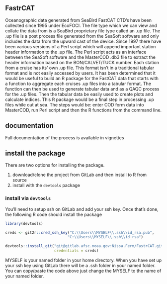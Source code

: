 <!-- README.md is generated from README.Rmd. Please edit that file -->
FastrCAT
--------

Oceanographic data generated from SeaBird FastCAT CTD’s have been
collected since 1995 under EcoFOCI. The file type which we can view and
collate the data from is a SeaBird proprietary file type called an .up
file. The .up file is a post process file generated from the SeaSoft
software and only includes the data from the upward cast of the device.
Since 1997 there have been various versions of a Perl script which will
append important station header information to the .up file. The Perl
script acts as an interface between the SeaSoft software and the
MasterCOD .db3 file to extract the header information based on the
BON/CALVET/TUCK number. Each station from a cruise has its’ own .up
file. This format isn’t in a traditional tabular format and is not
easily accessed by users. It has been determined that it would be useful
to build an R package for the FastCAT data that starts with a function
to aggregate each cruises .up files into a tabular format. The function
can then be used to generate tabular data and as a QAQC process for the
.up files. Then the tabular data be easily used to create plots and
calculate indices. This R package would be a final step in processing
.up files while out at sea. The steps would be: enter COD form data into
MasterCOD, run Perl script and then the R functions from the command
line.

documentation
-------------

Full documentation of the process is available in vignettes

install the package
-------------------

There are two options for installing the package.

1.  download/clone the project from GitLab and then install to R from
    source
2.  install with the `devtools` package

### install via `devtools`

You’ll need to setup ssh on GitLab and add your ssh key. Once that’s
done, the following R code should install the package

``` r
library(devtools)

creds <- git2r::cred_ssh_key("C:\\Users\\MYSELF\\.ssh\\id_rsa.pub",
                            "C:\\Users\\MYSELF\\.ssh\\id_rsa")

devtools::install_git("git@gitlab.afsc.noaa.gov:Nissa.Ferm/FastrCAT.git",
                      credentials = creds)
```

MYSELF is your named folder in your home directory. When you have set up
your ssh key using GitLab there will be a .ssh folder in your named
folder. You can copy/paste the code above just change the MYSELF to the
name of your named folder.
